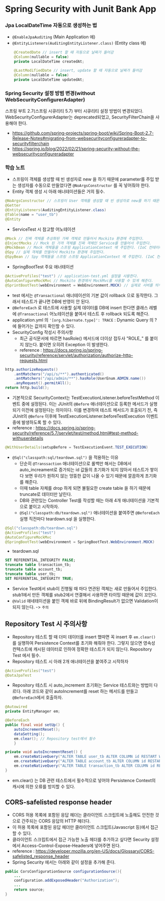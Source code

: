 # Spring Security with Junit Bank App

### Jpa LocalDateTime 자동으로 생성하는 법
- `@EnableJpaAuditing` (Main Application 에)
- `@EntityListeners(AuditingEntityListener.class)` (Entity class 에)
```java
    @CreatedDate // insert 할 때 자동으로 날짜가 들어감
    @Column(nullable = false)
    private LocalDateTime createdAt;

    @LastModifiedDate // insert, update 할 때 자동으로 날짜가 들어감
    @Column(nullable = false)
    private LocalDateTime updatedAt;
```
### Spring Security 설정 방범 변경(without WebSecurityConfigurerAdapter)
스프링 부트 2.7(스프링 시큐리티 5.7) 부터 시큐리티 설정 방법이 변경되었다. WebSecurityConfigurerAdapter는 deprecated되었고, SecurityFilterChain을 사용해야 한다.
- https://github.com/spring-projects/spring-boot/wiki/Spring-Boot-2.7-Release-Notes#migrating-from-websecurityconfigureradapter-to-securityfilterchain
- https://spring.io/blog/2022/02/21/spring-security-without-the-websecurityconfigureradapter

### 학습 노트
- 스프링이 객체를 생성할 때 빈 생성자로 new 을 하기 때문에 parameter를 주입 받는 생성자를 수동으로 만들었다면 `@NoArgsConstructor` 를 꼭 넣어줘야 한다.
- Entity 객체 생성 시 아래 애너테이션들은 거의 필수.
```java
@NoArgsConstructor // 스프링이 User 객체를 생성할 때 빈 생성자로 new를 하기 때문에 꼭 넣어줘야 한다.
@Getter
@EntityListeners(AuditingEntityListener.class)
@Table(name = "user_tb")
@Entity
```
- ServiceTest 시 참고할 어노테이션
```java
@Mock // 진짜 객체를 추상화된 가짜 객체로 만들어서 Mockito 환경에 주입한다.    
@InjectMocks // Mock 된 가까 객체를 진짜 객체인 Service를 만들어서 주입한다.
@MockBean // Mock 객체들을 스프링 ApplicationContext 에 주입한다. (IoC 컨테이너 주입)
@Spy // 실제 객체를 만들어서 Mockito 환경에 주입한다.
@SpyBean // Spy 객체들을 스프링 스프링 ApplicationContext 에 주입한다. (IoC 컨테이너 주입)
```
- SpringBootTest 주요 애너테이션 
```java
@ActiveProfiles("test") // application-test.yml 설정을 사용한다.
@AutoConfigureMockMvc // Mockito 환경에서 MockMvc를 사용할 수 있게 해준다.
@SprintBootTest(webEnvironment = WebEnvironment.MOCK) // 실제로 서버를 띄우지 않고 테스트를 진행할 수 있다.
```
- test 에서는 `@Transactional` 애너테이션의 기본 값이 rollback 으로 동작한다. 그래서 테스트가 끝나면 DB에 반영이 안 된다.
- `@BeforeEach` 로 테스트에 사용할 실제 데이터를 DB에 insert 한다면 클래스 레벨에 `@Transactional` 어노테이션을 붙여서 테스트 후 rollback 되도록 해준다.
- application.yml 의 `'[org.hibernate.type]': TRACE` : Dynamic Query 의 ? 에 들어가는 값까지 확인할 수 있다.
- SecurityConfig 작성시 주의사항
  - 최근 공식문서에 따르면 hasRole() 메서드에 더이상 접두사 "ROLE_" 를 붙이지 않는다. 붙이면 오히려 Exception 이 발생한다.
  - reference : https://docs.spring.io/spring-security/reference/servlet/authorization/authorize-http-requests.html
```java
http.authorizeRequests()
    .antMatchers("/api/s/**").authenticated()
    .antMatchers("/api/admin/**").hasRole(UserEnum.ADMIN.name())
    .anyRequest().permitAll();
return http.build();
```
- 기본적으로 SecurityContext는 TestExecutionListener.beforeTestMethod 이벤트 중에 설정된다. 이는 JUnit의 `@Before` 애너테이션으로 등록한 메서드가 실행되기 이전에 설정된다는 의미이다.
이를 변경하여 테스트 메서드가 호출되기 전, 즉 JUnit의 `@Before` 이후에 TestExecutionListener.beforeTestExecution 이벤트 중에 발생하도록 할 수 있다.
- reference : https://docs.spring.io/spring-security/reference/5.7/servlet/test/method.html#test-method-withuserdetails
```java
@WithUserDetails(setupBefore = TestExecutionEvent.TEST_EXECUTION)
```
- `@Sql("classpath:sql/teardown.sql")` 을 적용하는 이유
  - 단순히 `@Transsaction` 애너테이션으로 롤백만 해서는 DB에서 auto_increament로 증가되는 id 값들의 초기화가 되지 않아서 테스트가 쌓이다 보면 우리가 원하지 않는 엉뚱한 값이 나올 수 있기 때문에 깔끔하게 초기화를 해준다.
  - 이때 table 자체를 drop 하게 되면 불필요한 create table 을 하기 때문에 truncate로 데이터만 날린다.
  - DB와 관련있는 Controller Test를 작성할 때는 아래 4개 애너테이션을 기본적으로 붙이고 시작하자.
  - `@Sql("classpath:db/teardown.sql")` 애너테이션을 붙여주면 `@BeforeEach` 실행 직전마다 teardown.sql 을 실행한다.
```java
@Sql("classpath:db/teardown.sql")
@ActiveProfiles("test")
@AutoConfigureMockMvc
@SpringBootTest(webEnvironment = SpringBootTest.WebEnvironment.MOCK)
```
- teardown.sql
```sql
SET REFERENTIAL_INTEGRITY FALSE;
truncate table transaction_tb;
truncate table account_tb;
truncate table user_tb;
SET REFERENTIAL_INTEGRITY TRUE;
```
- Service Test에서 stub이 진행될 때 마다 연관된 객체는 새로 만들어서 주입한다. stub1에서 만든 객체를 stub2에서 연결해서 사용하면 타이밍 때문에 값이 꼬인다.
- `@Valid` 애네테이션을 붙인 객체 바로 뒤에 BindingResult가 없으면 Validation이 되지 않는다. -> `주의` 

## Repository Test 시 주의사항
- Repository 테스트 할 때 더미 데이터를 insert 했따면 꼭 insert 후 `em.clear()` 를 실행하여 Persistence Context를 초기화 해줘야 한다. 그렇지 않으면 영속성 컨텍스트에 캐시된 데이터로 인하여 정확한 테스트가 되지 않는다. Repository Test 에서 필수.
- Repository 테스트 시 아래 2개 애너테이션을 붙여주고 시작하자
```java
@ActiveProfiles("test")
@DataJpaTest
```
- Repository 테스트 시 auto_increment 초기화는 Service 테스트와는 방법이 다르다. 아래 코드와 같이 autoIncrement를 reset 하는 메서드를 만들고 `@BeforeEach`에서 호출하자.
```java
@Autowired
private EntityManager em;

@BeforeEach
public final void setUp() {
    autoIncrementReset();
    dataSetting();
    em.clear(); // Repository test에서 필수
    }

private void autoIncrementReset() {
	em.createNativeQuery("ALTER TABLE user_tb ALTER COLUMN id RESTART WITH 1").executeUpdate();
	em.createNativeQuery("ALTER TABLE account_tb ALTER COLUMN id RESTART WITH 1").executeUpdate();
	em.createNativeQuery("ALTER TABLE transaction_tb ALTER COLUMN id RESTART WITH 1").executeUpdate();
}
```
- em.clear() 는 DB 관련 테스트에서 필수적으로 넣어야 Persistence Context의 캐시에 의한 오류를 방지할 수 있다.
## CORS-safelisted response header
- CORS 허용 목록에 포함된 응답 헤더는 클라이언트 스크립트에 노출해도 안전한 것으로 간주되는 CORS 응답의 HTTP 헤더다.
- 이 허용 목록에 포함된 응답 헤더만 클라이언트 스크립트(Javascript 등)에서 접근할 수 있다.
- 클라이언트 스크립트에서 접근 가능한 노출 헤더를 추가하고 싶다면 Security 설정에서 Access-Control-Expose-Headers에 넣어주면 된다.
- reference : https://developer.mozilla.org/en-US/docs/Glossary/CORS-safelisted_response_header
- Spring Security 에서는 아래와 같이 설정을 추가해 준다.
```java
public CorsConfigurationSource configurationSource(){
    ...
    configuration.addExposedHeader("Authorization");
    ...
    return source;
}
```
